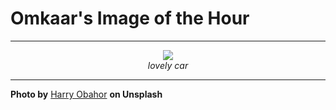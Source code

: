# Omkaar's Image of the Hour

---

<div align="center">

<a href="https://unsplash.com/photos/an-old-car-is-decorated-with-pink-flowers-iKPGjAIck9s">
  <img src="https://images.unsplash.com/photo-1751442188780-c4ba25403392?crop=entropy&cs=tinysrgb&fit=max&fm=jpg&ixid=M3w3NjA2Nzh8MHwxfHJhbmRvbXx8fHx8fHx8fDE3NTI4OTc2MDB8&ixlib=rb-4.1.0&q=80&w=1080" style="max-width:100%; height:auto;">
</a>

<br>
<i>lovely car</i>

</div>

---

**Photo by** [Harry Obahor](https://unsplash.com/@tionist) **on Unsplash**
